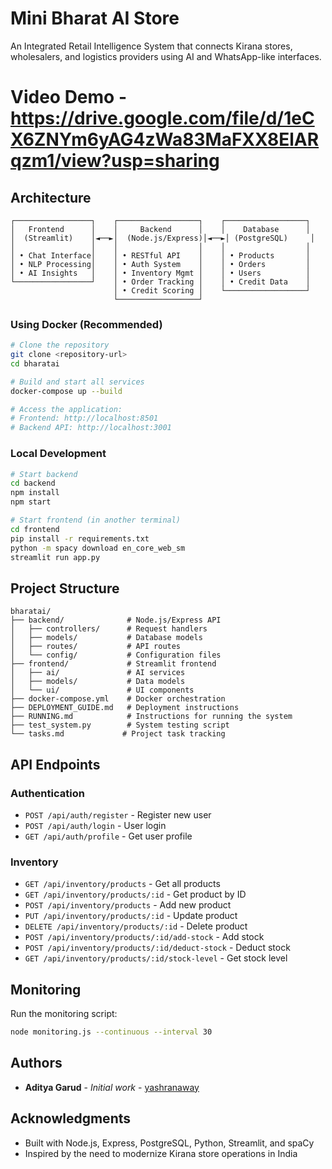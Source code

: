 # Mini Bharat AI Store

An Integrated Retail Intelligence System that connects Kirana stores, wholesalers, and logistics providers using AI and WhatsApp-like interfaces.
# Video Demo - https://drive.google.com/file/d/1eCX6ZNYm6yAG4zWa83MaFXX8ElARqzm1/view?usp=sharing

## Architecture

```
┌─────────────────┐    ┌──────────────────┐    ┌──────────────────┐
│   Frontend      │    │     Backend      │    │    Database      │
│  (Streamlit)    │◄──►│  (Node.js/Express)│◄──►│ (PostgreSQL)     │
│                 │    │                  │    │                  │
│ • Chat Interface│    │ • RESTful API    │    │ • Products       │
│ • NLP Processing│    │ • Auth System    │    │ • Orders         │
│ • AI Insights   │    │ • Inventory Mgmt │    │ • Users          │
└─────────────────┘    │ • Order Tracking │    │ • Credit Data    │
                       │ • Credit Scoring │    └──────────────────┘
                       └──────────────────┘
```


### Using Docker (Recommended)
```bash
# Clone the repository
git clone <repository-url>
cd bharatai

# Build and start all services
docker-compose up --build

# Access the application:
# Frontend: http://localhost:8501
# Backend API: http://localhost:3001
```

### Local Development
```bash
# Start backend
cd backend
npm install
npm start

# Start frontend (in another terminal)
cd frontend
pip install -r requirements.txt
python -m spacy download en_core_web_sm
streamlit run app.py
```


## Project Structure

```
bharatai/
├── backend/              # Node.js/Express API
│   ├── controllers/      # Request handlers
│   ├── models/           # Database models
│   ├── routes/           # API routes
│   └── config/           # Configuration files
├── frontend/             # Streamlit frontend
│   ├── ai/               # AI services
│   ├── models/           # Data models
│   └── ui/               # UI components
├── docker-compose.yml    # Docker orchestration
├── DEPLOYMENT_GUIDE.md   # Deployment instructions
├── RUNNING.md            # Instructions for running the system
├── test_system.py        # System testing script
└── tasks.md             # Project task tracking
```

## API Endpoints

### Authentication
- `POST /api/auth/register` - Register new user
- `POST /api/auth/login` - User login
- `GET /api/auth/profile` - Get user profile

### Inventory
- `GET /api/inventory/products` - Get all products
- `GET /api/inventory/products/:id` - Get product by ID
- `POST /api/inventory/products` - Add new product
- `PUT /api/inventory/products/:id` - Update product
- `DELETE /api/inventory/products/:id` - Delete product
- `POST /api/inventory/products/:id/add-stock` - Add stock
- `POST /api/inventory/products/:id/deduct-stock` - Deduct stock
- `GET /api/inventory/products/:id/stock-level` - Get stock level


## Monitoring

Run the monitoring script:
```bash
node monitoring.js --continuous --interval 30
```

## Authors

- **Aditya Garud** - *Initial work* - [yashranaway](https://github.com/yashranaway)


## Acknowledgments
- Built with Node.js, Express, PostgreSQL, Python, Streamlit, and spaCy
- Inspired by the need to modernize Kirana store operations in India
